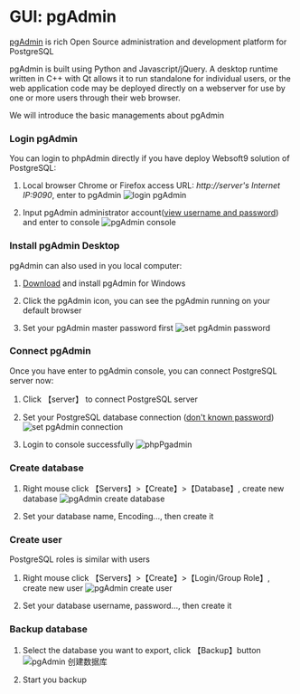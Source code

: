 # GUI: pgAdmin

[pgAdmin](https://www.pgadmin.org/) is rich Open Source administration and development platform for PostgreSQL 

pgAdmin is built using Python and Javascript/jQuery. A desktop runtime written in C++ with Qt allows it to run standalone for individual users, or the web application code may be deployed directly on a webserver for use by one or more users through their web browser. 

We will introduce the basic managements about pgAdmin

### Login pgAdmin

You can login to phpAdmin directly if you have deploy Websoft9 solution of PostgreSQL:

1. Local browser Chrome or Firefox access URL: *http://server's Internet IP:9090*, enter to pgAdmin
   ![login pgAdmin](https://libs.websoft9.com/Websoft9/DocsPicture/en/postgresql/pgadmin-loginui-websoft9.png)

2. Input pgAdmin administrator account([view username and password](/stack-accounts.md#postgresql)) and enter to console
   ![pgAdmin console](https://libs.websoft9.com/Websoft9/DocsPicture/en/postgresql/pgadmin-console-websoft9.png)

### Install pgAdmin Desktop

pgAdmin can also used in you local computer:

1. [Download](https://www.pgadmin.org/download/) and install pgAdmin for Windows

2. Click the pgAdmin icon, you can see the pgAdmin running on your default browser

3. Set your pgAdmin master password first
  ![set pgAdmin password](https://libs.websoft9.com/Websoft9/DocsPicture/en/postgresql/pgadmin-setmasterpw-websoft9.png)

### Connect pgAdmin

Once you have enter to pgAdmin console, you can connect PostgreSQL server now:

1. Click 【server】 to connect PostgreSQL server

2. Set your PostgreSQL database connection ([don't known password](/stack-accounts.md#postgresql))
  ![set pgAdmin connection](https://libs.websoft9.com/Websoft9/DocsPicture/en/postgresql/pgadmin-createserver-websoft9.png)

2. Login to console successfully
  ![phpPgadmin](https://libs.websoft9.com/Websoft9/DocsPicture/en/postgresql/pgadmin-console-websoft9.png)

### Create database

1. Right mouse click 【Servers】>【Create】>【Database】, create new database
  ![pgAdmin create database](https://libs.websoft9.com/Websoft9/DocsPicture/zh/postgresql/pgadmin-createdb-websoft9.png)

2. Set your database name, Encoding..., then create it


### Create user

PostgreSQL roles is similar with users

1. Right mouse click 【Servers】>【Create】>【Login/Group Role】, create new user
  ![pgAdmin create user](https://libs.websoft9.com/Websoft9/DocsPicture/zh/postgresql/pgadmin-createroles-websoft9.png)

2. Set your database username, password..., then create it


### Backup database

1. Select the database you want to export, click 【Backup】button
  ![pgAdmin 创建数据库](https://libs.websoft9.com/Websoft9/DocsPicture/zh/postgresql/pgadmin-backupdb-websoft9.png)

2. Start you backup